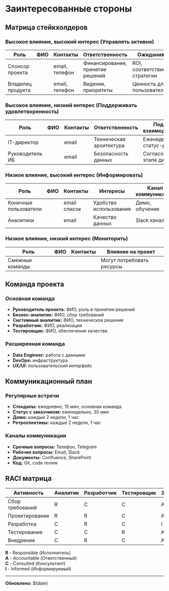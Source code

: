 # Заинтересованные стороны

## Матрица стейкхолдеров

### Высокое влияние, высокий интерес (Управлять активно)
| Роль | ФИО | Контакты | Ответственность | Ожидания |
|------|-----|----------|-----------------|----------|
| Спонсор проекта | | email, телефон | Финансирование, принятие решений | ROI, соответствие стратегии |
| Владелец продукта | | email, телефон | Видение, приоритеты | Ценность для пользователей |

### Высокое влияние, низкий интерес (Поддерживать удовлетворенность)
| Роль | ФИО | Контакты | Ответственность | Подход к взаимодействию |
|------|-----|----------|-----------------|-------------------------|
| IT-директор | | email | Техническая архитектура | Еженедельные статус-репорты |
| Руководитель ИБ | | email | Безопасность данных | Согласование на этапе дизайна |

### Низкое влияние, высокий интерес (Информировать)
| Роль | ФИО | Контакты | Интересы | Канал коммуникации |
|------|-----|----------|----------|--------------------|
| Конечные пользователи | | email список | Удобство использования | Демо, обучение |
| Аналитики | | email | Качество данных | Slack канал |

### Низкое влияние, низкий интерес (Мониторить)
| Роль | ФИО | Контакты | Влияние на проект |
|------|-----|----------|-------------------|
| Смежные команды | | | Могут потребовать ресурсы |

## Команда проекта

### Основная команда
- **Руководитель проекта:** ФИО, роль в принятии решений
- **Бизнес-аналитик:** ФИО, сбор требований
- **Системный аналитик:** ФИО, техническое решение
- **Разработчик:** ФИО, реализация
- **Тестировщик:** ФИО, обеспечение качества

### Расширенная команда
- **Data Engineer:** работа с данными
- **DevOps:** инфраструктура
- **UX/UI:** пользовательский интерфейс

## Коммуникационный план

### Регулярные встречи
- **Стендапы:** ежедневно, 15 мин, основная команда
- **Статус с заказчиком:** еженедельно, 30 мин
- **Демо:** каждые 2 недели, 1 час
- **Ретроспективы:** каждые 2 недели, 1 час

### Каналы коммуникации
- **Срочные вопросы:** Телефон, Telegram
- **Рабочие вопросы:** Email, Slack
- **Документы:** Confluence, SharePoint
- **Код:** Git, code review

## RACI матрица

| Активность | Аналитик | Разработчик | Тестировщик | Заказчик |
|------------|----------|-------------|-------------|----------|
| Сбор требований | R | C | C | A |
| Проектирование | R | R | C | A |
| Разработка | C | R | C | I |
| Тестирование | C | C | R | A |
| Внедрение | C | R | C | A |

**R** - Responsible (Исполнитель)  
**A** - Accountable (Ответственный)  
**C** - Consulted (Консультант)  
**I** - Informed (Информируемый)

---
**Обновлено:** $(date)
